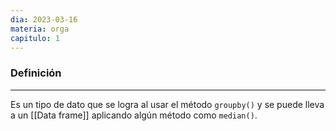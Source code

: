 ```yaml
---
dia: 2023-03-16
materia: orga
capitulo: 1
---
```

### Definición
---
Es un tipo de dato que se logra al usar el método `groupby()` y se puede lleva a un [[Data frame]] aplicando algún método como `median()`.